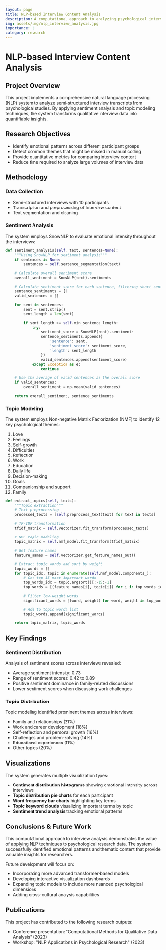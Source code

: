 ```yaml
---
layout: page
title: NLP-based Interview Content Analysis
description: A computational approach to analyzing psychological interview data using sentiment analysis and topic modeling
img: assets/img/nlp_interview_analysis.jpg
importance: 1
category: research
---
```

# NLP-based Interview Content Analysis

## Project Overview

This project implements a comprehensive natural language processing (NLP) system to analyze semi-structured interview transcripts from psychological studies. By applying sentiment analysis and topic modeling techniques, the system transforms qualitative interview data into quantifiable insights.

## Research Objectives

- Identify emotional patterns across different participant groups
- Detect common themes that might be missed in manual coding
- Provide quantitative metrics for comparing interview content
- Reduce time required to analyze large volumes of interview data

## Methodology

### Data Collection

- Semi-structured interviews with 10 participants
- Transcription and preprocessing of interview content
- Text segmentation and cleaning

### Sentiment Analysis

The system employs SnowNLP to evaluate emotional intensity throughout the interviews:

```python
def sentiment_analysis(self, text, sentences=None):
    """Using SnowNLP for sentiment analysis"""
    if sentences is None:
        sentences = self.sentence_segmentation(text)

    # Calculate overall sentiment score
    overall_sentiment = SnowNLP(text).sentiments

    # Calculate sentiment score for each sentence, filtering short sentences
    sentence_sentiments = []
    valid_sentences = []

    for sent in sentences:
        sent = sent.strip()
        sent_length = len(sent)

        if sent_length >= self.min_sentence_length:
            try:
                sentiment_score = SnowNLP(sent).sentiments
                sentence_sentiments.append({
                    'sentence': sent,
                    'sentiment_score': sentiment_score,
                    'length': sent_length
                })
                valid_sentences.append(sentiment_score)
            except Exception as e:
                continue

    # Use the average of valid sentences as the overall score
    if valid_sentences:
        overall_sentiment = np.mean(valid_sentences)

    return overall_sentiment, sentence_sentiments
```

### Topic Modeling

The system employs Non-negative Matrix Factorization (NMF) to identify 12 key psychological themes:

1. Love
2. Feelings
3. Self-growth
4. Difficulties
5. Reflection
6. Work
7. Education
8. Daily life
9. Decision-making
10. Goals
11. Companionship and support
12. Family

```python
def extract_topics(self, texts):
    """Topic extraction"""
    # Text preprocessing
    processed_texts = [self.preprocess_text(text) for text in texts]

    # TF-IDF transformation
    tfidf_matrix = self.vectorizer.fit_transform(processed_texts)

    # NMF topic modeling
    topic_matrix = self.nmf_model.fit_transform(tfidf_matrix)

    # Get feature names
    feature_names = self.vectorizer.get_feature_names_out()

    # Extract topic words and sort by weight
    topic_words = []
    for topic_idx, topic in enumerate(self.nmf_model.components_):
        # Get top 15 most important words
        top_words_idx = topic.argsort()[:-15:-1]
        top_words = [(feature_names[i], topic[i]) for i in top_words_idx]

        # Filter low-weight words
        significant_words = [(word, weight) for word, weight in top_words if weight > 0.01]

        # Add to topic words list
        topic_words.append(significant_words)

    return topic_matrix, topic_words
```

## Key Findings

### Sentiment Distribution

Analysis of sentiment scores across interviews revealed:

- Average sentiment intensity: 0.73
- Range of sentiment scores: 0.42 to 0.89
- Positive sentiment dominance in family-related discussions
- Lower sentiment scores when discussing work challenges

### Topic Distribution

Topic modeling identified prominent themes across interviews:

- Family and relationships (21%)
- Work and career development (18%)
- Self-reflection and personal growth (16%)
- Challenges and problem-solving (14%)
- Educational experiences (11%)
- Other topics (20%)

## Visualizations

The system generates multiple visualization types:

- **Sentiment distribution histograms** showing emotional intensity across interviews
- **Topic distribution pie charts** for each participant
- **Word frequency bar charts** highlighting key terms
- **Topic keyword clouds** visualizing important terms by topic
- **Sentiment trend analysis** tracking emotional patterns

## Conclusions & Future Work

This computational approach to interview analysis demonstrates the value of applying NLP techniques to psychological research data. The system successfully identified emotional patterns and thematic content that provide valuable insights for researchers.

Future development will focus on:

- Incorporating more advanced transformer-based models
- Developing interactive visualization dashboards
- Expanding topic models to include more nuanced psychological dimensions
- Adding cross-cultural analysis capabilities

## Publications

This project has contributed to the following research outputs:

- Conference presentation: "Computational Methods for Qualitative Data Analysis" (2023)
- Workshop: "NLP Applications in Psychological Research" (2023)
